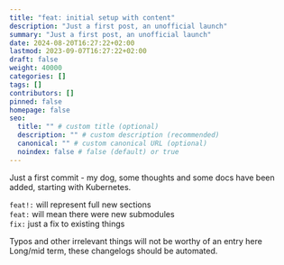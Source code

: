 ```yaml
---
title: "feat: initial setup with content"
description: "Just a first post, an unofficial launch"
summary: "Just a first post, an unofficial launch"
date: 2024-08-20T16:27:22+02:00
lastmod: 2023-09-07T16:27:22+02:00
draft: false
weight: 40000
categories: []
tags: []
contributors: []
pinned: false
homepage: false
seo:
  title: "" # custom title (optional)
  description: "" # custom description (recommended)
  canonical: "" # custom canonical URL (optional)
  noindex: false # false (default) or true
---
```


Just a first commit - my dog, some thoughts and some docs have been added, starting with Kubernetes.

`feat!:` will represent full new sections\
`feat:` will mean there were new submodules\
`fix:` just a fix to existing things

Typos and other irrelevant things will not be worthy of an entry here
Long/mid term, these changelogs should be automated.
